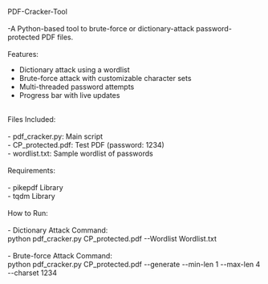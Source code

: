 PDF-Cracker-Tool<br>
<br>
-A Python-based tool to brute-force or dictionary-attack password-protected PDF files.<br>
<br>
Features:<br>
- Dictionary attack using a wordlist
- Brute-force attack with customizable character sets
- Multi-threaded password attempts
- Progress bar with live updates
<br> 
Files Included:<br>
<br>
- pdf_cracker.py: Main script<br>
- CP_protected.pdf: Test PDF (password: 1234)<br>
- wordlist.txt: Sample wordlist of passwords<br>
<br>
Requirements:<br>
<br>
- pikepdf Library<br>
- tqdm Library<br>
<br>
How to Run:<br>
<br>
- Dictionary Attack Command:<br>
python pdf_cracker.py CP_protected.pdf --Wordlist Wordlist.txt<br>
<br>
- Brute-force Attack Command:<br>
python pdf_cracker.py CP_protected.pdf --generate --min-len 1 --max-len 4 --charset 1234<br>
